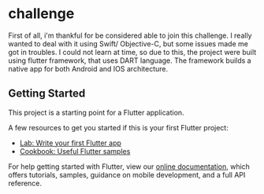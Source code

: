# challenge

First of all, i'm thankful for be considered able to join this challenge.
I really wanted to deal with it using Swift/ Objective-C, but some issues made me got in troubles.
I could not learn at time, so due to this, the project were built using flutter framework, that uses DART language.
The framework builds a native app for both Android and IOS architecture.

## Getting Started

This project is a starting point for a Flutter application.

A few resources to get you started if this is your first Flutter project:

- [Lab: Write your first Flutter app](https://flutter.dev/docs/get-started/codelab)
- [Cookbook: Useful Flutter samples](https://flutter.dev/docs/cookbook)

For help getting started with Flutter, view our
[online documentation](https://flutter.dev/docs), which offers tutorials,
samples, guidance on mobile development, and a full API reference.
